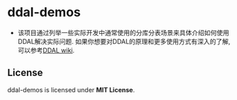 # ddal-demos

- 该项目通过列举一些实际开发中通常使用的分库分表场景来具体介绍如何使用DDAL解决实际问题. 如果你想要对DDAL的原理和更多使用方式有深入的了解, 可以参考[DDAL wiki](https://github.com/hellojavaer/ddal/wiki).

## License

ddal-demos is licensed under **MIT License**.

